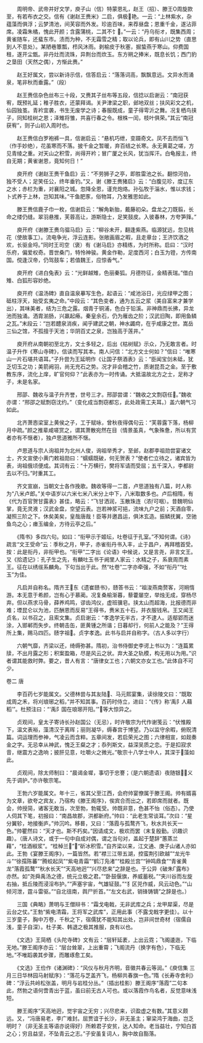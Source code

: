 <!-- { "loadSidebar": true } -->
　　周明帝、武帝并好文学，庾子山（信）特蒙恩礼，赵王（招）、滕王周旋款至，有若布衣之交。信有《谢赵王赉米》二启，俱极艳。一云：“上林紫水，杂蕴藻而俱浮；云梦清池，间芙容而外发。珍逾百味，来荐昼盘；恩重千金，遂沾菲席。凌霜朱橘，愧此开颜；含露蒲桃，二其不饣。”一云：“丹乌衔オ，既集西周；黄雀随车，还蜚东市。渍而为种，不无霜雪之精；取以论兵，即有山川之势（直思到人不意处）。某陋巷簟瓢，栉风沐雨。剥榆皮于秋塞，掘蛰燕于寒山。仰费国租，遂开尘甑。非丹灶而流珠，异荆台而炊玉。东方朔之捧米，既息长饥；西门豹之垦田（天然之偶），方惭此赉。”

　　赵王好属文，尝以新诗示信，信答启云：“落落词高，飘飘意远。文异水而涌泉，笔非秋而垂露。”（段）

　　赵王赉信杂色丝布三十段，又赉其子丝布等五段，信捻以启谢云：“南冠获宥，既预礼延；稚子胜衣，还蒙拜谒。关尹津梁之职，邺地双丝；扶风彩文之机，仙园独茧。青衿宜袭，书生无废学之诗；春服既成，童子得雩沂之舞。况复栖鸟挟子，同知桂树之恩；泽雉将雏，共喜行春之令。根株一闰，枝叶俱荣。”其云“南冠获宥”，则子山初入周时也。

　　赵王赉信白罗袍裤一具，信谢启云：“悬机巧绁，变蹑奇文。凤不去而恒飞（作手妙绝），花虽寒而不落。披千金之暂暖，弃百结之长寒。永无黄葛之嗟，方见青绫之重。对天山之积雪，尚得开衿；冒广厦之长风，犹当挥汗。白龟报主，终自无期；黄雀谢恩，竟知何日！”

　　庾开府《谢赵王赉干鱼启》云：“不劳狮子之亭，即胜雷池之长。翻惊河伯，独不受人；足笑任公，终年垂钓。”又，谢《滕王赉猪启》云：“白腹见珍，度辽东之水；赤栏为重，对襄阳之城。忽降全恩，谨充炮烙。孙弘牧于淄水，惟以求钱；卜式养于上林，岂知其味。”干鱼肥豕，俗物耳，乃发雅思如此。

　　滕王赉信鹿子巾一枚，信谢启云：“解角新胎，戴藤初朵。盘龙之刀既翦，长命之缕仍缝。翠羽悬推，芙蓉高让，游斯隐士，足笑鼓皮。入彼春林，方夸笋箨。”

　　庾开府《谢滕王赉乌骝马启》云：“柳谷未开，翻逢紫燕。临源犹远，忽见桃花（使故事工）。流电争光，浮云连影。张敞画眉之暇，且走章台；王济饮酒之欢，长驱金埒。”同时王司空（褒）有《谢马启》亦精练，为时所称。启曰：“汉时乐府，偏爱权奇。晋世桑门，特怜神骏。黄金作勒，足度西河；白玉为镫，方传南国。傥逢汉帝，仍驾鼓车；若值魏王，应惊香气。”

　　庾开府《进白兔表》云：“光鲜越雉，色丽秦狐。月德符征，金精表瑞。”借白雉、白狐形容妙绝。

　　庾开府《温汤碑》直自温泉摹写生色，起语云：“咸池浴日，光应绿甲之图；砥柱浮天，始受玄夷之命。”中段云：“其色变者，通为五云之浆（美自富来才兼学出），其味美者，结为三危之露。烟青于铜浦，色白于铅溪。非神鼎而长拂，异龙池而独涌。洒胄湔肠，兴羸起瘠。秦皇余石，仍为雁齿之阶；汉武旧陶，即用鱼鳞之瓦。”末段云：“岂若醴泉消疾，闻乎建武之朝，神水蠲疴，在乎咸康之世。嵩岳三仙之馆，不孤擅于天池；华阴百丈之泉，岂独高于莲井。”

　　庾开府从南朝初至北方，文士多轻之，后出《枯树赋》示众，乃无敢言者。时温子升作《寒山寺碑》，信读而写其本。南人问信：“北方文士何如？”信曰：“唯寒山一片石堪共语耳。”子升尝为王延明作《让国子祭酒表》云：“臣闻宝剑未砥，犹乏切玉之功；美箭阙羽，尚无充石之势。况才非会稽之竹，质谢昆吾之金。至于敷教东序，流化上庠，旷官何仰？”此表亦为一时传诵。大抵温故北方之士，足称才子，未是名家。

　　邢邵、魏收与温子升齐誉，世号三才。邢邵尝谓：“魏收之文剽窃任。”魏收亦谓：“邢邵之赋剽窃沈约。”（变化成当剽窃都忘，此处政需工夫耳。）盖六朝气习如此。

　　北齐萧悫梁室上黄侯之子，工于赋咏，曾秋夜得偶句云：“芙蓉露下落，杨柳月中疏。”颜之推辈咸嗟赏之，谓其萧散宛然在目（情景虽真，气象殊惫，所以有赏者亦有不惬者），独卢思道雅所不惬。

　　卢思道与宗人询祖并为北州人俊，询祖举秀才，至邺，赵郡李祖勋尝宴诸文士，齐文宣使小黄门敕祖勋曰：“蠕蠕既破，何无贺表？”使者伫立待之，诸宾皆为表，询祖俄顷便成。其词有云：“十万横行，樊将军请而受屈；五千深入，李都尉去以不归。”时重其工。

　　齐文宣崩，当朝文士各作挽歌。魏收等得一二首，卢思道独有八篇，时人称为“八米卢郎。”关中语岁以六米七米八米分上中下，八米取数多也。卢后相隋，有《代为百官贺甘露表》甚佳，略云：“飞甘洒润，玉散珠连（浓可咽）。昔魏明仙掌，竟无灵液；汉武金盘，空望云表。岂若神浆可挹，流味九户之前；天酒自零，凝照三阶之下。休矣美矣，皇哉唐哉！臣等并邀昌运，俱沐玄造。振鳞抚翼，空驰鱼鸟之心；瘗玉编金，方待云亭之后。”

　　《隋书》多四六句。如曰：“衔甲示于姬坛，吐卷征于孔室。”不知何谓。《诗》疏言“文王受命”云：季秋之月，甲子，赤雀衔丹书入丰，止于昌户，再拜稽首受。按：此是衔丹，非衔甲也。“衔甲”二字出《论语》中候说，又是言尧，非言文王。又《拾遗记》：孔子生之先，有麟吐玉书于阙里人家云：水精之子，系衰周而素王。征在以绣绂系麟角。下句当出于此。然“吐卷”二字亦牵强，不如“衔丹”“吐玉”为佳。

　　凡启并自称名。隋齐王东《遗崔赜书》，赜答书云：“祖浚燕南赘客，河朔惰游。本无意于希颜，岂有心于慕蔺。况复桑榆渐暮，藜藿屡空，举烛无成，穿杨尽弃。但以燕求马骨，薛养鸡鸣，谬齿鸿仪，虚班骥皂。挟太山而超海，比报德而非难；堙昆仑以为池，匹酬恩而反易”王得书，赉米五十石，并衣服钱帛。王又闻王贞名，以书召之，且索文集。贞启谢云：“孝逸学无半古，才不逮人。适鄢郢而迷涂，入邯郸而失步。终朝击缶，匪黄锺之所谐；日暮却行，何前人之能及？”王得所上集，赐马四匹。赜字祖。贞字孝逸。此书与启并自称字。（古人多以字行）

　　六朝气靡，齐梁以还，绮缛弥甚。隋初，治书侍御史李谔上书以为：“连篇累牍，不出月露之形；积案盈箱，尽是风云之状。弃大圣之轨模，构无用以为用。”识者谓其能救时弊。要之，昔人有言：“唐律女工也；六朝文亦女工也。”此体自不可少。 

卷二 唐 
 
　　李百药七岁能属文。父德林尝与其友陆、马元熙宴集，读徐陵文曰：“既取成周之禾，将刈琅琊之稻，”并不知其事。百药时侍立，进曰：“《传》称‘禹阝人藉稻’”。杜预注曰：“‘禹阝国在琅琊开阳。’”等大惊异之。

　　贞观间，皇太子寄诗长孙赵国公（无忌），时许敬宗为代作谢笺云：“伏惟殿下，温文表裕，藻清汉于离晖；丽则凝华，缛春宫于博望。乃以监守余暇，俯贶清篇。词运理而参神，气凌云而含粹。五章间发，若启荣光之图；六律相宣，如觌奏金之字。无忌幸从神武，愧乏王粲之才；忝列斯文，益深吴质之恋。于是扣寂求音，继震方之逸响；披肝见意，吐嚼火之微光。”敬宗十八学士中人，其深于藻如此。

　　贞观间，除太师制曰：“晨谒金墀，事切于忠謇；（是六朝遗语）夜随银，义先于调护。”亦许敬宗笔。

　　王勃六岁能属文。年十三，省其父至江西，会府帅宴僚属于滕王阁。帅有婿喜为文章，欲夸之宾友，乃宿构《滕王阁序》，俟宾合而出之，若即席而就者。既会，帅授简，诸客无敢当，次至勃，勃辄受。帅既非意，色甚不怡（俗态）。乃使人伺其下笔，初报曰：“南昌故郡，洪都新府。”帅曰：“此老生常谈耳。”次曰：“星分翼轸，地接衡庐。”帅沉吟。移晷，又曰：“落霞与孤鹜齐飞，秋水共长天一色。”帅瞿然曰：“天才也。斯不朽矣。”因请成文，极欢而罢（末复殷勤。识趣识趣）。（唐人诗文，或于一句中自成对偶，谓之当句对，盖起于楚辞“蕙蒸兰藉”，“桂酒椒浆”。“桂棹兰”，“斫冰积雪。”自齐梁以来，江文通、庚子山诸人亦如此。王勃《宴滕王阁序》，一篇皆然。若“襟三江带五湖，控蛮荆引欧越”“龙光牛斗”“徐孺陈蕃”“腾蛟起凤”“紫电青霜”“鹤汀凫渚”“桂殿兰宫”“钟鸣鼎食”“青雀黄龙”落霞孤鹜”“秋水长天”“天高地迥”“兴尽悲来”之辞是也。于公异《破朱Г露布》亦然。如“尧舜禹汤之德，统元立极之君。”“卧鼓偃旗，养威蓄税。”“夹川谷而左旋右抽，抵丘陵而浸淫布护。”“声塞宇宙，气雄钲鼓。”“犭区兕作威，风云动色。”“山倾河泄，霆斗雷驱。”“自北徂南，舆尸折首。”“左文右武，销锋铸镝”之辞是也。）

　　三国《典略》萧明与王僧辩书：“霜戈电戟，无非武库之兵；龙甲犀渠，尽是云台之仗。”王勃“紫电清霜，王将军之武库”，正用此事（不露戈戟字更佳）。以十三岁童子，胸中万卷，千秋之下，宿儒犹不能知其出处，岂非间世奇材（宿儒自浅，童子自深）。杜子美、韩退之极其推服，良有以也。

　　《文选》王简栖《头陀寺碑》文有云：“层轩延袤，上出云霓；飞阁逶迤，下临无地。”滕王阁序亦云：“层台耸翠，上出重霄；飞阁流丹（换字有色），下临无地。”不唯蹈袭其步骤，而雕琢愈工矣。

　　《文选》王俭作《诸渊碑》：“风仪与秋月齐明，音徽共春云等润。”《庾信集 三月三日华林园马射赋序》：“落花与芝盖齐飞，杨柳共春旗一色。”隋《长寿寺舍利》碑：“浮云共岭松张盖，明月与岩桂分丛。”（插出桂影）滕王阁序“落霞”二句本此，然勃之语何啻青出于蓝，虽曰前无古人可也。或以落霞作鸟名者，反觉意味浅短。

　　滕王阁序“天高地迥，觉宇宙之无穷；兴尽悲来，识盈虚之有数。”其意义颇远。又，“冯唐易老，李广难封。屈贾谊于长沙，非无圣主；窜梁鸿于海曲，岂乏明时？（非无圣主等语亦说得好）所赖君子安贫，达人知命。老当益壮，宁知白首之心；穷且益坚，不坠青云之志。”子安虽复词人，胸中故自豁落。

